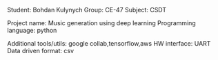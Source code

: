 Student: Bohdan Kulynych
Group: CE-47
Subject: CSDT

Project name: Music generation using deep learning
Programming language: python

Additional tools/utils: google collab,tensorflow,aws
HW interface: UART
Data driven format: csv

